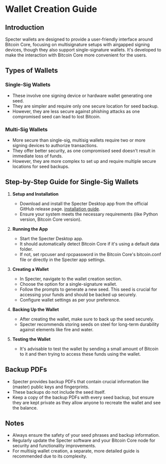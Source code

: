 # Wallet Creation Guide

## Introduction

Specter wallets are designed to provide a user-friendly interface around Bitcoin Core, focusing on multisignature setups with airgapped signing devices, though they also support single-signature wallets. It's developed to make the interaction with Bitcoin Core more convenient for the users.

## Types of Wallets

### Single-Sig Wallets
- These involve one signing device or hardware wallet generating one seed.
- They are simpler and require only one secure location for seed backup.
- However, they are less secure against phishing attacks as one compromised seed can lead to lost Bitcoin.

### Multi-Sig Wallets
- More secure than single-sig, multisig wallets require two or more signing devices to authorize transactions.
- They offer better security, as one compromised seed doesn't result in immediate loss of funds.
- However, they are more complex to set up and require multiple secure locations for seed backups.

## Step-by-Step Guide for Single-Sig Wallets

1. **Setup and Installation**
   - Download and install the Specter Desktop app from the official GitHub release page. [installation guide](docs/install_guide.md).
   - Ensure your system meets the necessary requirements (like Python version, Bitcoin Core version).

2. **Running the App**
   - Start the Specter Desktop app.
   - It should automatically detect Bitcoin Core if it's using a default data folder.
   - If not, set rpcuser and rpcpassword in the Bitcoin Core's bitcoin.conf file or directly in the Specter app settings.

3. **Creating a Wallet**
   - In Specter, navigate to the wallet creation section.
   - Choose the option for a single-signature wallet.
   - Follow the prompts to generate a new seed. This seed is crucial for accessing your funds and should be backed up securely.
   - Configure wallet settings as per your preference.

4. **Backing Up the Wallet**
   - After creating the wallet, make sure to back up the seed securely.
   - Specter recommends storing seeds on steel for long-term durability against elements like fire and water.

5. **Testing the Wallet**
   - It's advisable to test the wallet by sending a small amount of Bitcoin to it and then trying to access these funds using the wallet.

## Backup PDFs

- Specter provides backup PDFs that contain crucial information like (master) public keys and fingerprints.
- These backups do not include the seed itself.
- Keep a copy of the backup PDFs with every seed backup, but ensure they are kept private as they allow anyone to recreate the wallet and see the balance.

## Notes

- Always ensure the safety of your seed phrases and backup information.
- Regularly update the Specter software and your Bitcoin Core node for security and functionality improvements.
- For multisig wallet creation, a separate, more detailed guide is recommended due to its complexity.
